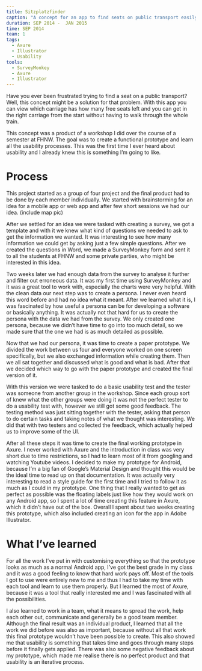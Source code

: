 ```yaml
---
title: Sitzplatzfinder
caption: "A concept for an app to find seats on public transport easily."
duration: SEP 2014 -  JAN 2015
time: SEP 2014
team: 1
tags:
  - Axure
  - Illustrator
  - Usability
tools:
  - SurveyMonkey
  - Axure
  - Illustrator
---
```


Have you ever been frustrated trying to find a seat on a public transport? Well, this concept might be a solution for that problem. With this app you can view which carriage has how many free seats left and you can get in the right carriage from the start without having to walk through the whole train.

This concept was a product of a workshop I did over the course of a semester at FHNW. The goal was to create a functional prototype and learn all the usability processes. This was the first time I ever heard about usability and I already knew this is something I’m going to like.

# Process

This project started as a group of four project and the final product had to be done by each member individually. We started with brainstorming for an idea for a mobile app or web app and after few short sessions we had our idea. (include map pic)

After we settled for an idea we were tasked with creating a survey, we got a template and with it we knew what kind of questions we needed to ask to get the information we wanted. It was interesting to see how many information we could get by asking just a few simple questions. After we created the questions in Word, we made a SurveyMonkey form and sent it to all the students at FHNW and some private parties, who might be interested in this idea.

Two weeks later we had enough data from the survey to analyse it further and filter out erroneous data. It was my first time using SurveyMonkey and it was a great tool to work with, especially the charts were very helpful. With the clean data our next step was to create a persona. I never even heard this word before and had no idea what it meant. After we learned what it is, I was fascinated by how useful a persona can be for developing a software or basically anything. It was actually not that hard for us to create the persona with the data we had from the survey. We only created one persona, because we didn’t have time to go into too much detail, so we made sure that the one we had is as much detailed as possible.

Now that we had our persona, it was time to create a paper prototype. We divided the work between us four and everyone worked on one screen specifically, but we also exchanged information while creating them. Then we all sat together and discussed what is good and what is bad. After that we decided which way to go with the paper prototype and created the final version of it.

With this version we were tasked to do a basic usability test and the tester was someone from another group in the workshop. Since each group sort of knew what the other groups were doing it was not the perfect tester to do a usability test with, however we still got some good feedback. The testing method was just sitting together with the tester, asking that person to do certain tasks and taking notes of what we thought was interesting. We did that with two testers and collected the feedback, which actually helped us to improve some of the UI.

After all these steps it was time to create the final working prototype in Axure. I never worked with Axure and the introduction in class was very short due to time restrictions, so I had to learn most of it from googling and watching Youtube videos. I decided to make my prototype for Android, because I’m a big fan of Google’s Material Design and thought this would be the ideal time to read up on that documentation. It was actually very interesting to read a style guide for the first time and I tried to follow it as much as I could in my prototype. One thing that I really wanted to get as perfect as possible was the floating labels just like how they would work on any Android app, so I spent a lot of time creating this feature in Axure, which it didn’t have out of the box. Overall I spent about two weeks creating this prototype, which also included creating an icon for the app in Adobe Illustrator.

# What I’ve learned

For all the work I’ve put in with customising everything so that the prototype looks as much as a normal Android app, I’ve got the best grade in my class and it was a good feeling to know that hard work pays off. Most of the tools I got to use were entirely new to me and thus I had to take my time with each tool and learn to use them properly. But I learned the most of Axure, because it was a tool that really interested me and I was fascinated with all the possibilities.

I also learned to work in a team, what it means to spread the work, help each other out, communicate and generally be a good team member. Although the final result was an individual product, I learned that all the work we did before was also as important, because without all that work this final prototype wouldn’t have been possible to create. This also showed me that usability is something that takes time and goes through many steps before it finally gets applied. There was also some negative feedback about my prototype, which made me realise there is no perfect product and that usability is an iterative process.

